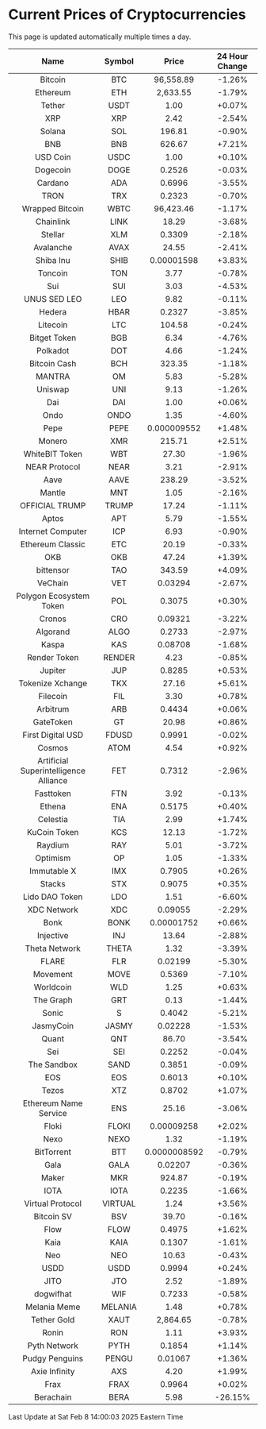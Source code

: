 # Current Prices of Cryptocurrencies
This page is updated automatically multiple times a day.

| Name | Symbol | Price | 24 Hour Change |
| :---: |:---:| :---: | :---: |
| Bitcoin | BTC | 96,558.89 | -1.26% |
| Ethereum | ETH | 2,633.55 | -1.79% |
| Tether | USDT | 1.00 | +0.07% |
| XRP | XRP | 2.42 | -2.54% |
| Solana | SOL | 196.81 | -0.90% |
| BNB | BNB | 626.67 | +7.21% |
| USD Coin | USDC | 1.00 | +0.10% |
| Dogecoin | DOGE | 0.2526 | -0.03% |
| Cardano | ADA | 0.6996 | -3.55% |
| TRON | TRX | 0.2323 | -0.70% |
| Wrapped Bitcoin | WBTC | 96,423.46 | -1.17% |
| Chainlink | LINK | 18.29 | -3.68% |
| Stellar | XLM | 0.3309 | -2.18% |
| Avalanche | AVAX | 24.55 | -2.41% |
| Shiba Inu | SHIB | 0.00001598 | +3.83% |
| Toncoin | TON | 3.77 | -0.78% |
| Sui | SUI | 3.03 | -4.53% |
| UNUS SED LEO | LEO | 9.82 | -0.11% |
| Hedera | HBAR | 0.2327 | -3.85% |
| Litecoin | LTC | 104.58 | -0.24% |
| Bitget Token | BGB | 6.34 | -4.76% |
| Polkadot | DOT | 4.66 | -1.24% |
| Bitcoin Cash | BCH | 323.35 | -1.18% |
| MANTRA | OM | 5.83 | -5.28% |
| Uniswap | UNI | 9.13 | -1.26% |
| Dai | DAI | 1.00 | +0.06% |
| Ondo | ONDO | 1.35 | -4.60% |
| Pepe | PEPE | 0.000009552 | +1.48% |
| Monero | XMR | 215.71 | +2.51% |
| WhiteBIT Token | WBT | 27.30 | -1.96% |
| NEAR Protocol | NEAR | 3.21 | -2.91% |
| Aave | AAVE | 238.29 | -3.52% |
| Mantle | MNT | 1.05 | -2.16% |
| OFFICIAL TRUMP | TRUMP | 17.24 | -1.11% |
| Aptos | APT | 5.79 | -1.55% |
| Internet Computer | ICP | 6.93 | -0.90% |
| Ethereum Classic | ETC | 20.19 | -0.33% |
| OKB | OKB | 47.24 | +1.39% |
| bittensor | TAO | 343.59 | +4.09% |
| VeChain | VET | 0.03294 | -2.67% |
| Polygon Ecosystem Token | POL | 0.3075 | +0.30% |
| Cronos | CRO | 0.09321 | -3.22% |
| Algorand | ALGO | 0.2733 | -2.97% |
| Kaspa | KAS | 0.08708 | -1.68% |
| Render Token | RENDER | 4.23 | -0.85% |
| Jupiter | JUP | 0.8285 | +0.53% |
| Tokenize Xchange | TKX | 27.16 | +5.61% |
| Filecoin | FIL | 3.30 | +0.78% |
| Arbitrum | ARB | 0.4434 | +0.06% |
| GateToken | GT | 20.98 | +0.86% |
| First Digital USD | FDUSD | 0.9991 | -0.02% |
| Cosmos | ATOM | 4.54 | +0.92% |
| Artificial Superintelligence Alliance | FET | 0.7312 | -2.96% |
| Fasttoken | FTN | 3.92 | -0.13% |
| Ethena | ENA | 0.5175 | +0.40% |
| Celestia | TIA | 2.99 | +1.74% |
| KuCoin Token | KCS | 12.13 | -1.72% |
| Raydium | RAY | 5.01 | -3.72% |
| Optimism | OP | 1.05 | -1.33% |
| Immutable X | IMX | 0.7905 | +0.26% |
| Stacks | STX | 0.9075 | +0.35% |
| Lido DAO Token | LDO | 1.51 | -6.60% |
| XDC Network | XDC | 0.09055 | -2.29% |
| Bonk | BONK | 0.00001752 | +0.66% |
| Injective | INJ | 13.64 | -2.88% |
| Theta Network | THETA | 1.32 | -3.39% |
| FLARE | FLR | 0.02199 | -5.30% |
| Movement | MOVE | 0.5369 | -7.10% |
| Worldcoin | WLD | 1.25 | +0.63% |
| The Graph | GRT | 0.13 | -1.44% |
| Sonic | S | 0.4042 | -5.21% |
| JasmyCoin | JASMY | 0.02228 | -1.53% |
| Quant | QNT | 86.70 | -3.54% |
| Sei | SEI | 0.2252 | -0.04% |
| The Sandbox | SAND | 0.3851 | -0.09% |
| EOS | EOS | 0.6013 | +0.10% |
| Tezos | XTZ | 0.8702 | +1.07% |
| Ethereum Name Service | ENS | 25.16 | -3.06% |
| Floki | FLOKI | 0.00009258 | +2.02% |
| Nexo | NEXO | 1.32 | -1.19% |
| BitTorrent | BTT | 0.0000008592 | -0.79% |
| Gala | GALA | 0.02207 | -0.36% |
| Maker | MKR | 924.87 | -0.19% |
| IOTA | IOTA | 0.2235 | -1.66% |
| Virtual Protocol | VIRTUAL | 1.24 | +3.56% |
| Bitcoin SV | BSV | 39.70 | -0.16% |
| Flow | FLOW | 0.4975 | +1.62% |
| Kaia | KAIA | 0.1307 | -1.61% |
| Neo | NEO | 10.63 | -0.43% |
| USDD | USDD | 0.9994 | +0.24% |
| JITO | JTO | 2.52 | -1.89% |
| dogwifhat | WIF | 0.7233 | -0.58% |
| Melania Meme | MELANIA | 1.48 | +0.78% |
| Tether Gold | XAUT | 2,864.65 | -0.78% |
| Ronin | RON | 1.11 | +3.93% |
| Pyth Network | PYTH | 0.1854 | +1.14% |
| Pudgy Penguins | PENGU | 0.01067 | +1.36% |
| Axie Infinity | AXS | 4.20 | +1.99% |
| Frax | FRAX | 0.9964 | +0.02% |
| Berachain | BERA | 5.98 | -26.15% |

Last Update at Sat Feb  8 14:00:03 2025 Eastern Time